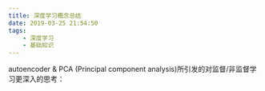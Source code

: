 ```yaml
---
title: 深度学习概念总结
date: 2019-03-25 21:54:50
tags:
    - 深度学习
    - 基础知识
---
```


autoencoder & PCA (Principal component analysis)所引发的对监督/非监督学习更深入的思考：  
